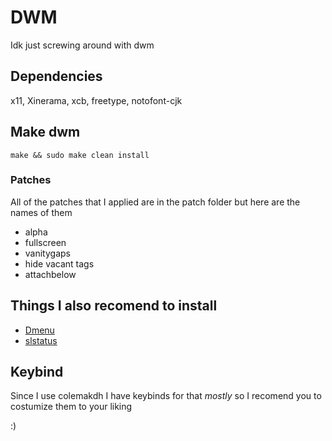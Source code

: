 # DWM

Idk just screwing around with dwm

## Dependencies 

x11, Xinerama, xcb, freetype, notofont-cjk

## Make dwm

`make && sudo make clean install`

### Patches

All of the patches that I applied are in the patch folder but here are the names of them 


- alpha
- fullscreen
- vanitygaps
- hide vacant tags
- attachbelow


## Things I also recomend to install

- [Dmenu](https://tools.suckless.org/dmenu/)
- [slstatus](https://github.com/KEROJAM/slstatus)

## Keybind

Since I use colemakdh I have keybinds for that *mostly* so I recomend you to costumize them to your liking

:)
